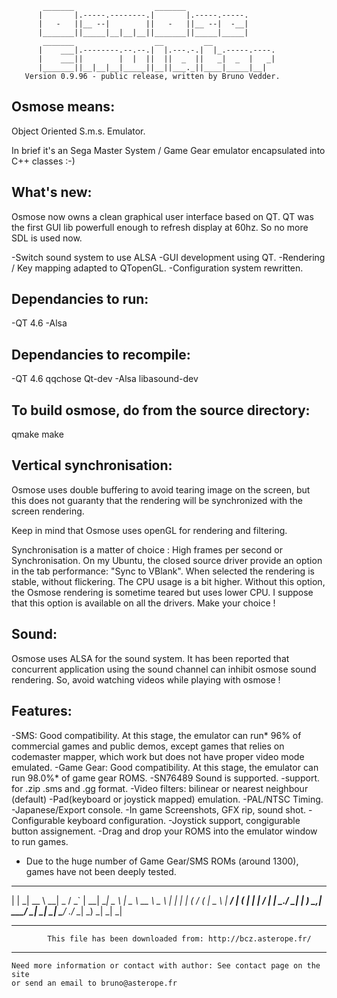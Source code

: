            _______                  _______
          |       |.-----.--------.|       |.-----.-----.
          |   -   ||__ --|        ||   -   ||__ --|  -__|
          |_______||_____|__|__|__||_______||_____|_____|
           _______                  __         __
          |    ___|.--------.--.--.|  |.---.-.|  |_.-----.----.
          |    ___||        |  |  ||  ||  _  ||   _|  _  |   _|
          |_______||__|__|__|_____||__||___._||____|_____|__|
       Version 0.9.96 - public release, written by Bruno Vedder.


Osmose means:
-------------

Object      Oriented
       S.m.s.         Emulator.

In brief it's an Sega Master System / Game Gear emulator encapsulated into C++
classes :-)


What's new:
-----------

Osmose now owns a clean graphical user interface based on QT. QT was the first
GUI lib powerfull enough to refresh display at 60hz. So no more SDL is used now.

-Switch sound system to use ALSA
-GUI development using QT.
-Rendering / Key mapping adapted to QTopenGL.
-Configuration system rewritten.


Dependancies to run:
--------------------
-QT 4.6
-Alsa


Dependancies to recompile:
--------------------------

-QT 4.6 qqchose Qt-dev
-Alsa libasound-dev

To build osmose, do from the source directory:
----------------
qmake
make


Vertical synchronisation:
-------------------------

Osmose uses double buffering to avoid tearing image on the screen, but this does
not guaranty that the rendering will be synchronized with the screen rendering.

Keep in mind that Osmose uses openGL for rendering and filtering.

Synchronisation is a matter of choice : High frames per second or Synchronisation.
On my Ubuntu, the closed source driver provide an option in the tab performance:
"Sync to VBlank". When selected the rendering is stable, without flickering. The
CPU usage is a bit higher. Without this option, the Osmose rendering is sometime
teared but uses lower CPU. I suppose that this option is available on all the 
drivers. Make your choice !


Sound:
------

Osmose uses ALSA for the sound system. It has been reported that concurrent
application using the sound channel can inhibit osmose sound rendering. So,
avoid watching videos while playing with osmose !


Features:
--------

-SMS: Good compatibility. At this stage, the emulator can run* 96% of commercial
 games and public demos, except games that relies on codemaster mapper, which
 work  but does not have proper video mode emulated.
-Game Gear: Good compatibility. At this stage, the emulator can run 98.0%* of
 game gear ROMS.
-SN76489 Sound is supported.
-support. for .zip .sms  and .gg format.
-Video filters: bilinear or nearest neighbour (default)
-Pad(keyboard or joystick mapped) emulation.
-PAL/NTSC Timing.
-Japanese/Export console.
-In game Screenshots, GFX rip, sound shot.
-Configurable keyboard configuration.
-Joystick support, congigurable button assignement.
-Drag and drop your ROMS into the emulator window to run games.

* Due to the huge number of Game Gear/SMS ROMs (around 1300), games have not been
deeply tested.

____________________________________________________________________________________


  |                                 |                                       _|
  __ \    __| _  /      _` |   __|  __|   _ \   __|  _ \   __ \    _ \     |     __|
  |   |  (      /      (   | \__ \  |     __/  |    (   |  |   |   __/     __|  |
 _.__/  \___| ___| _) \__,_| ____/ \__| \___| _|   \___/   .__/  \___| _) _|   _|
                                                          _|
____________________________________________________________________________________

            This file has been downloaded from: http://bcz.asterope.fr/
____________________________________________________________________________________

    Need more information or contact with author: See contact page on the site
    or send an email to bruno@asterope.fr

